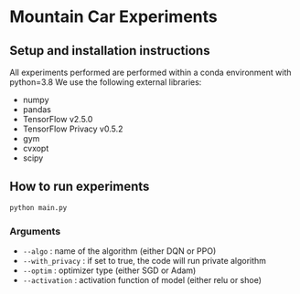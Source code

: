 # Mountain Car Experiments

## Setup and installation instructions
All experiments performed are performed within a conda environment with python=3.8
We use the following external libraries:
- numpy
- pandas
- TensorFlow v2.5.0
- TensorFlow Privacy v0.5.2
- gym
- cvxopt
- scipy

## How to run experiments
```python
python main.py
```
### Arguments
- `--algo` : name of the algorithm (either DQN or PPO) 
- `--with_privacy` : if set to true, the code will run private algorithm
- `--optim` : optimizer type (either SGD or Adam)
- `--activation` : activation function of model (either relu or shoe)

